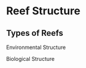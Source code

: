 # Reef Structure

## Types of Reefs&#x20;

Environmental Structure&#x20;

Biological Structure&#x20;
